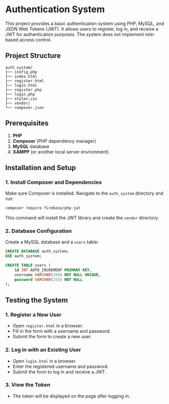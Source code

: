 
# Authentication System

This project provides a basic authentication system using PHP, MySQL, and JSON Web Tokens (JWT). It allows users to register, log in, and receive a JWT for authentication purposes. The system does not implement role-based access control.

## Project Structure

```
auth_system/
├── config.php
├── index.html
├── register.html
├── login.html
├── register.php
├── login.php
├── styles.css
├── vendor/
└── composer.json
```

## Prerequisites

1. **PHP**
2. **Composer** (PHP dependency manager)
3. **MySQL** database
4. **XAMPP** (or another local server environment)

## Installation and Setup

### 1. Install Composer and Dependencies

Make sure Composer is installed. Navigate to the `auth_system` directory and run:

```bash
composer require firebase/php-jwt
```

This command will install the JWT library and create the `vendor` directory.

### 2. Database Configuration

Create a MySQL database and a `users` table:

```sql
CREATE DATABASE auth_system;
USE auth_system;

CREATE TABLE users (
    id INT AUTO_INCREMENT PRIMARY KEY,
    username VARCHAR(100) NOT NULL UNIQUE,
    password VARCHAR(255) NOT NULL
);
```

## Testing the System

### 1. Register a New User

- Open `register.html` in a browser.
- Fill in the form with a username and password.
- Submit the form to create a new user.

### 2. Log in with an Existing User

- Open `login.html` in a browser.
- Enter the registered username and password.
- Submit the form to log in and receive a JWT.

### 3. View the Token

- The token will be displayed on the page after logging in.


